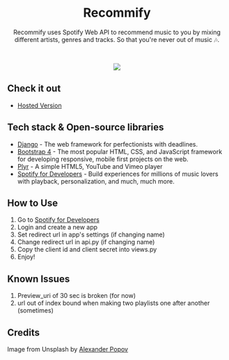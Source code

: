 <h1 align="center">Recommify</h1>

<p align="center">
Recommify uses Spotify Web API to recommend music to you by mixing different artists, genres and tracks.
So that you're never out of music 🎶.<br>
</p>
<br>


<p align="center">
<img src="https://github.com/AndroShivam/Recommify/blob/main/screenshots/recommify.gif?raw=true"/>
</p>

## Check it out
- [Hosted Version](https://recommify.herokuapp.com) 

## Tech stack & Open-source libraries
- [Django](https://www.djangoproject.com/) - The web framework for perfectionists with deadlines.
- [Bootstrap 4](https://github.com/twbs/bootstrap) - The most popular HTML, CSS, and JavaScript framework for developing responsive, mobile first projects on the web.
- [Plyr](https://github.com/sampotts/plyr) - A simple HTML5, YouTube and Vimeo player
- [Spotify for Developers](https://developer.spotify.com/) - Build experiences for millions of music lovers with playback, personalization, and much, much more.

## How to Use
1. Go to [Spotify for Developers](https://developer.spotify.com/dashboard)
2. Login and create a new app
3. Set redirect url in app's settings (if changing name)
4. Change redirect url in api.py (if changing name)
5. Copy the client id and client secret into views.py
6. Enjoy!

## Known Issues
1. Preview_uri of 30 sec is broken (for now)
2. url out of index bound when making two playlists one after another (sometimes)

## Credits
Image from Unsplash by [Alexander Popov](https://unsplash.com/@5tep5)

